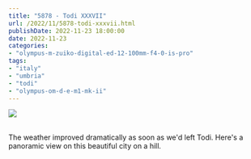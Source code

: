 ```yaml
---
title: "5878 - Todi XXXVII"
url: /2022/11/5878-todi-xxxvii.html
publishDate: 2022-11-23 18:00:00
date: 2022-11-23
categories:
- "olympus-m-zuiko-digital-ed-12-100mm-f4-0-is-pro"
tags:
- "italy"
- "umbria"
- "todi"
- "olympus-om-d-e-m1-mk-ii"
---
```

<div class="container">
<div class="center"><a target="_blank" href="https://d25zfm9zpd7gm5.cloudfront.net/1200x1200/2019/20190907_151841-Pano_lr.jpg"><img class="webfeedsFeaturedVisual" src="https://d25zfm9zpd7gm5.cloudfront.net/0600x0600/2019/20190907_151841-Pano_lr.jpg" /></a></div>
</div>
<br />

The weather improved dramatically as soon as we'd left Todi.
Here's a panoramic view on this beautiful city on a hill.
